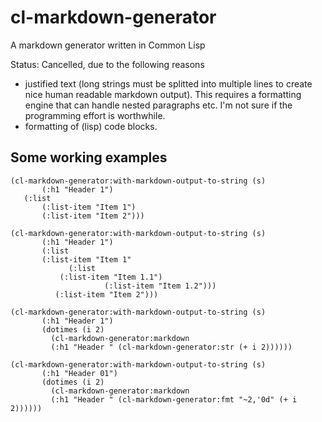 # cl-markdown-generator
A markdown generator written in Common Lisp

Status: Cancelled, due to the following reasons
* justified text (long strings must be splitted into multiple lines to create nice human readable markdown output). This requires a  formatting engine that can handle nested paragraphs etc. I'm not sure if the programming effort is worthwhile.
* formatting of (lisp) code blocks.

## Some working examples

    (cl-markdown-generator:with-markdown-output-to-string (s)
		   (:h1 "Header 1") 
       (:list 
           (:list-item "Item 1") 
           (:list-item "Item 2")))
       
    (cl-markdown-generator:with-markdown-output-to-string (s)
		   (:h1 "Header 1")
		   (:list 
           (:list-item "Item 1"
			     (:list 
               (:list-item "Item 1.1")
					     (:list-item "Item 1.2")))
			  (:list-item "Item 2")))
       
    (cl-markdown-generator:with-markdown-output-to-string (s)
		   (:h1 "Header 1")
		   (dotimes (i 2)
		     (cl-markdown-generator:markdown 
             (:h1 "Header " (cl-markdown-generator:str (+ i 2))))))

    (cl-markdown-generator:with-markdown-output-to-string (s)
		   (:h1 "Header 01")
		   (dotimes (i 2)
		     (cl-markdown-generator:markdown 
             (:h1 "Header " (cl-markdown-generator:fmt "~2,'0d" (+ i 2))))))
